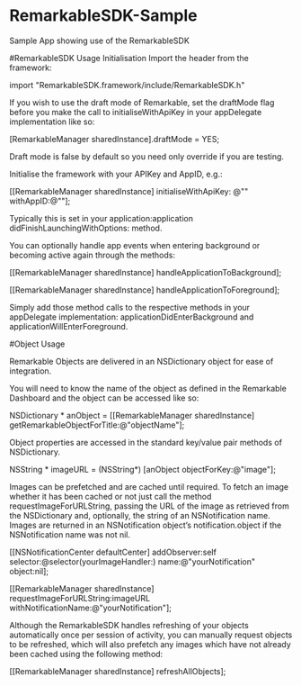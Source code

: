 # RemarkableSDK-Sample
Sample App showing use of the RemarkableSDK

#RemarkableSDK Usage
Initialisation
Import the header from the framework:

import "RemarkableSDK.framework/include/RemarkableSDK.h"

If you wish to use the draft mode of Remarkable, set the draftMode flag before you make the call to initialiseWithApiKey in your appDelegate implementation like so:

[RemarkableManager sharedInstance].draftMode = YES;

Draft mode is false by default so you need only override if you are testing.

Initialise the framework with your APIKey and AppID, e.g.:

[[RemarkableManager sharedInstance] initialiseWithApiKey: @"<yourAPIKey>" withAppID:@"<yourAppID>"];

Typically this is set in your application:application didFinishLaunchingWithOptions: method. 

You can optionally handle app events when entering background or becoming active again through the methods:

[[RemarkableManager sharedInstance] handleApplicationToBackground];

[[RemarkableManager sharedInstance] handleApplicationToForeground];

Simply add those method calls to the respective methods in your appDelegate implementation:
applicationDidEnterBackground and applicationWillEnterForeground.

 
#Object Usage

Remarkable Objects are delivered in an NSDictionary object for ease of integration.

You will need to know the name of the object as defined in the Remarkable Dashboard and the object can be accessed like so:

NSDictionary * anObject = [[RemarkableManager sharedInstance] getRemarkableObjectForTitle:@"objectName"];

Object properties are accessed in the standard key/value pair methods of NSDictionary.

NSString * imageURL = (NSString*) [anObject objectForKey:@"image"];

Images can be prefetched and are cached until required. To fetch an image whether it has been cached or not just call the method requestImageForURLString, passing the URL of the image as retrieved from the NSDictionary and, optionally, the string of an NSNotification name. Images are returned in an NSNotification object’s notification.object if the NSNotification name was not nil.

[[NSNotificationCenter defaultCenter] addObserver:self selector:@selector(yourImageHandler:) name:@"yourNotification" object:nil];

[[RemarkableManager sharedInstance] requestImageForURLString:imageURL withNotificationName:@"yourNotification"];

Although the RemarkableSDK handles refreshing of your objects automatically once per session of activity, you can manually request objects to be refreshed, which will also prefetch any images which have not already been cached using the following method:

[[RemarkableManager sharedInstance] refreshAllObjects];


